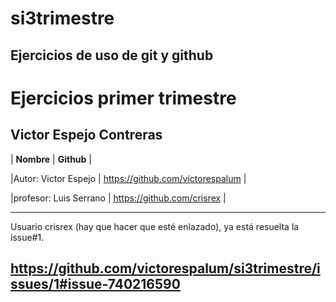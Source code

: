 # si3trimestre
Ejercicios de uso de git y github
-------------------------------
# Ejercicios primer trimestre

Victor Espejo Contreras
-----------------------

| **Nombre**            | **Github**                       |



|Autor: Victor Espejo   | https://github.com/victorespalum |

|profesor: Luis Serrano | https://github.com/crisrex       |


-------------------------------------------------------------
Usuario crisrex (hay que hacer que esté enlazado), ya está resuelta la issue#1.

https://github.com/victorespalum/si3trimestre/issues/1#issue-740216590
------------------------------------------------------------
